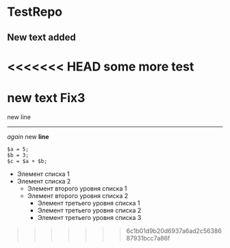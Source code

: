 # TestRepo
## New text added

<<<<<<< HEAD
some more test
=======

new text Fix3
==========
new line
*****************
*again* new **line**


```
$a = 5; 
$b = 3; 
$c = $a + $b; 
``` 

* Элемент списка 1 
* Элемент списка 2 
    + Элемент второго уровня списка 1 
    + Элемент второго уровня списка 2 
        - Элемент третьего уровня списка 1 
        - Элемент третьего уровня списка 2 
        - Элемент третьего уровня списка 3
>>>>>>> 6c1b01d9b20d6937a6ad2c5638687931bcc7a86f

